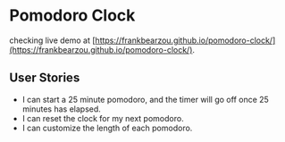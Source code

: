 # Pomodoro Clock
checking live demo at [https://frankbearzou.github.io/pomodoro-clock/](https://frankbearzou.github.io/pomodoro-clock/).

## User Stories
- I can start a 25 minute pomodoro, and the timer will go off once 25 minutes has elapsed.
- I can reset the clock for my next pomodoro.
- I can customize the length of each pomodoro.